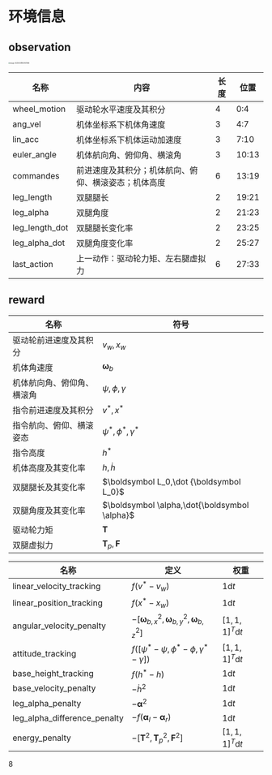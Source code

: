 # 环境信息

## observation

<img src="http://hongxiwong-pic.oss-cn-beijing.aliyuncs.com/img/image-20220408162947666.png" alt="image-20220408162947666" style="zoom:20%;" />

| 名称           | 内容                                                 | 长度 | 位置  |
| -------------- | ---------------------------------------------------- | ---- | ----- |
| wheel_motion   | 驱动轮水平速度及其积分                               | 4    | 0:4   |
| ang_vel        | 机体坐标系下机体角速度                               | 3    | 4:7   |
| lin_acc        | 机体坐标系下机体运动加速度                           | 3    | 7:10  |
| euler_angle    | 机体航向角、俯仰角、横滚角                           | 3    | 10:13 |
| commandes      | 前进速度及其积分；机体航向、俯仰、横滚姿态；机体高度 | 6    | 13:19 |
| leg_length     | 双腿腿长                                             | 2    | 19:21 |
| leg_alpha      | 双腿角度                                             | 2    | 21:23 |
| leg_length_dot | 双腿腿长变化率                                       | 2    | 23:25 |
| leg_alpha_dot  | 双腿角度变化率                                       | 2    | 25:27 |
| last_action    | 上一动作：驱动轮力矩、左右腿虚拟力                   | 6    | 27:33 |

## reward

| 名称                       | 符号                                          |
| -------------------------- | --------------------------------------------- |
| 驱动轮前进速度及其积分     | $v_w, x_w$                                    |
| 机体角速度                 | $\boldsymbol \omega_b$                        |
| 机体航向角、俯仰角、横滚角 | $\psi,\phi,\gamma$                            |
| 指令前进速度及其积分       | $v^*,x^*$                                     |
| 指令航向、俯仰、横滚姿态   | $\psi^*,\phi^*,\gamma^*$                      |
| 指令高度                   | $h^*$                                         |
| 机体高度及其变化率         | $h,\dot h$                                    |
| 双腿腿长及其变化率         | $\boldsymbol L_0,\dot {\boldsymbol L_0}$      |
| 双腿角度及其变化率         | $\boldsymbol \alpha,\dot{\boldsymbol \alpha}$ |
| 驱动轮力矩                 | $\boldsymbol T$                               |
| 双腿虚拟力                 | $\boldsymbol T_p,\boldsymbol F$               |

| 名称                         | 定义                                                         | 权重                  |
| ---------------------------- | ------------------------------------------------------------ | --------------------- |
| linear_velocity_tracking     | $f(v^*-v_w)$                                                 | $1\mathrm dt$         |
| linear_position_tracking     | $f(x^*-x_w)$                                                 | $1\mathrm dt$         |
| angular_velocity_penalty     | $-[\boldsymbol \omega_{b,x}^2,\boldsymbol \omega_{b,y}^2,\boldsymbol \omega_{b,z}^2]$ | $[1,1,1]^T\mathrm dt$ |
| attitude_tracking            | $f([\psi^*-\psi,\phi^*-\phi,\gamma^*-\gamma])$               | $[1,1,1]^T\mathrm dt$ |
| base_height_tracking         | $f(h^*-h)$                                                   | $1\mathrm dt$         |
| base_velocity_penalty        | $-\dot h^2$                                                  | $1\mathrm dt$         |
| leg_alpha_penalty            | $-\boldsymbol \alpha^2$                                      | $1\mathrm dt$         |
| leg_alpha_difference_penalty | $-f(\boldsymbol \alpha_l - \boldsymbol \alpha_r)$            | $1\mathrm dt$         |
| energy_penalty               | $-[\boldsymbol T^2,\boldsymbol T_p^2,\boldsymbol F^2]$       | $[1,1,1]^T\mathrm dt$ |

8
